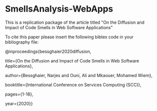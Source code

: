 # SmellsAnalysis-WebApps

This is a replication package of the article titled "On the Diffusion and Impact of Code Smells in Web Software Applications"

To cite this paper please insert the following bibtex code in your bibliography file:

@inproceedings{bessghaier2020diffusion, 

title={On the Diffusion and Impact of Code Smells in Web Software Applications}, 

author={Bessghaier, Narjes and Ouni, Ali and Mkaouer, Mohamed Wiem},

booktitle={International Conference on Services Computing (SCC)}, 

pages={1-18},

year={2020}}
